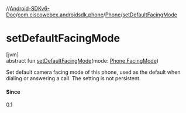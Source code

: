 //[Android-SDKv6-Doc](../../../index.md)/[com.ciscowebex.androidsdk.phone](../index.md)/[Phone](index.md)/[setDefaultFacingMode](set-default-facing-mode.md)

# setDefaultFacingMode

[jvm]\
abstract fun [setDefaultFacingMode](set-default-facing-mode.md)(mode: [Phone.FacingMode](-facing-mode/index.md))

Set default camera facing mode of this phone, used as the default when dialing or answering a call. The setting is not persistent.

#### Since

0.1
